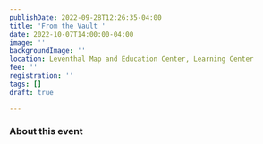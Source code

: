 ```yaml
---
publishDate: 2022-09-28T12:26:35-04:00
title: 'From the Vault '
date: 2022-10-07T14:00:00-04:00
image: ''
backgroundImage: ''
location: Leventhal Map and Education Center, Learning Center
fee: ''
registration: ''
tags: []
draft: true

---
```

### About this event 